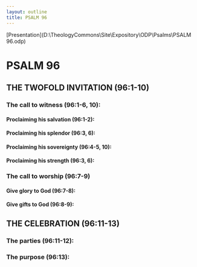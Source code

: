 ```yaml
---
layout: outline
title: PSALM 96
---
```

[Presentation](D:\TheologyCommons\Site\Expository\ODP\Psalms\PSALM 96.odp)
# PSALM 96 
## THE TWOFOLD INVITATION (96:1-10) 
###  The call to witness (96:1-6, 10): 
####  Proclaiming his salvation (96:1-2): 
####  Proclaiming his splendor (96:3, 6): 
####  Proclaiming his sovereignty (96:4-5, 10): 
####  Proclaiming his strength (96:3, 6): 
###  The call to worship (96:7-9) 
####  Give glory to God (96:7-8): 
####  Give gifts to God (96:8-9): 
## THE CELEBRATION (96:11-13) 
###  The parties (96:11-12): 
###  The purpose (96:13): 
